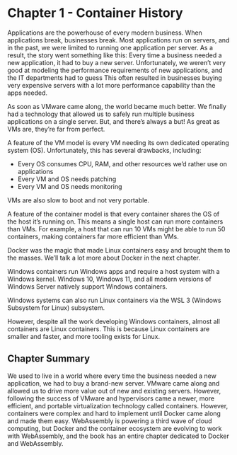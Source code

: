# Chapter 1 - Container History

Applications are the powerhouse of every modern business. When applications break,
businesses break.
Most applications run on servers, and in the past, we were limited to running one
application per server. As a result, the story went something like this:
Every time a business needed a new application, it had to buy a new server. Unfortunately, we weren’t very good at modeling the performance requirements of new
applications, and the IT departments had to guess
This often resulted in businesses buying very expensive servers with a lot more performance capability than the apps needed.

As soon as VMware came along, the world became much better. We finally had a
technology that allowed us to safely run multiple business applications on a single
server. But, and there’s always a but! As great as VMs are, they’re far from perfect.

A feature of the VM model is every VM needing its own dedicated operating system
(OS). Unfortunately, this has several drawbacks, including:

- Every OS consumes CPU, RAM, and other resources we’d rather use on applications
- Every VM and OS needs patching
- Every VM and OS needs monitoring

VMs are also slow to boot and not very portable.

A feature of the container model is that every container shares the OS of the host it’s
running on. This means a single host can run more containers than VMs. For example,
a host that can run 10 VMs might be able to run 50 containers, making containers far
more efficient than VMs.

Docker was the magic that made Linux containers easy and brought them to the masses.
We’ll talk a lot more about Docker in the next chapter.

Windows containers run Windows apps and require a host system with a Windows kernel.
Windows 10, Windows 11, and all modern versions of Windows Server natively support
Windows containers.

Windows systems can also run Linux containers via the WSL 3 (Windows Subsystem for
Linux) subsystem.

However, despite all the work developing Windows containers, almost all containers are
Linux containers. This is because Linux containers are smaller and faster, and more
tooling exists for Linux.

## Chapter Summary

We used to live in a world where every time the business needed a new application,
we had to buy a brand-new server. VMware came along and allowed us to drive more
value out of new and existing servers. However, following the success of VMware and
hypervisors came a newer, more efficient, and portable virtualization technology called
containers. However, containers were complex and hard to implement until Docker came
along and made them easy. WebAssembly is powering a third wave of cloud computing,
but Docker and the container ecosystem are evolving to work with WebAssembly, and
the book has an entire chapter dedicated to Docker and WebAssembly.
